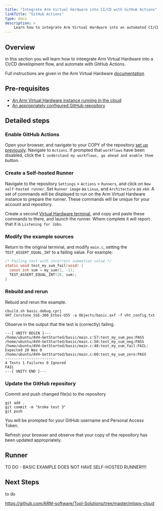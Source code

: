 ```yaml
---
title: "Integrate Arm Virtual Hardware into CI/CD with GitHub Actions"
linkTitle: "GitHub Actions"
type: docs
description: >
    Learn how to integrate Arm Virtual Hardware into an automated CI/CD development flow with GitHub Actions.
---
```

## Overview
in this section you will learn how to inteegrate Arm Virtual Hardware into a CI/CD development flow, and automate with GitHub Actions.

Full instructions are given in the Arm Virtual Hardware [documentation](https://arm-software.github.io/AVH/main/examples/html/GetStarted.html)

## Pre-requisites

* [An Arm Virtual Hardware instance running in the cloud](/iot/aws/launch)
* [An appropriately configured GitHub repository](/iot/cicd/gh-prep)

## Detailed steps

### Enable GitHub Actions

Open your browser, and navigate to your COPY of the repository [set up previously](/iot/cicd/gh-prep). Navigate to `Actions`. If prompted that `workflows` have been disabled, click the `I understand my workflows, go ahead and enable them` button.

### Create a Self-hosted Runner

Navigate to the repository `Settings` > `Actions` > `Runners`, and click on `New self-hosted runner`. Set `Runner image` as `Linux`, and `Architecture` as `x64`. A set of commands will be displayed to run on the Arm Virtual Hardware instance to prepare the runner. These commands will be unique for your account and repository.

Create a second [Virtual Hardware terminal](/iot/avh/launch), and copy and paste these commands to there, and launch the runner. Whem complete it will report that it is `Listening for Jobs`.

### Modify the example sources

Return to the original terminal, and modify `main.c`, setting the `TEST_ASSERT_EQUAL_INT` to a failing value. For example:
```C
/* Failing test with incorrect summation value */
static void test_my_sum_fail(void) {
  const int sum = my_sum(1, -1);
  TEST_ASSERT_EQUAL_INT(20, sum);
}
```
### Rebuild and rerun

Rebuid and rerun the example.
```console
cbuild.sh basic.debug.cprj
VHT_Corstone_SSE-300_Ethos-U55 -a Objects/basic.axf -f vht_config.txt
```
Observe in the output that the test is (correctly) failing.
```
---[ UNITY BEGIN ]---
/home/ubuntu/AVH-GetStarted/basic/main.c:57:test_my_sum_pos:PASS
/home/ubuntu/AVH-GetStarted/basic/main.c:58:test_my_sum_neg:PASS
/home/ubuntu/AVH-GetStarted/basic/main.c:48:test_my_sum_fail:FAIL: Expected 20 Was 0
/home/ubuntu/AVH-GetStarted/basic/main.c:60:test_my_sum_zero:PASS
-----------------------
4 Tests 1 Failures 0 Ignored
FAIL
---[ UNITY END ]---
```

### Update the GitHub repository

Commit and push changed file(s) to the repository
```
git add .
git commit -m "broke test 3"
git push
```
You will be prompted for your GitHub username and Personal Access Token.

Refresh your browser and observe that your copy of the repository has been updated appropriately.

## Runner

TO DO - BASIC EXAMPLE DOES NOT HAVE SELF-HOSTED RUNNER!!!!



## Next Steps

to do

https://github.com/ARM-software/Tool-Solutions/tree/master/mlops-cloud